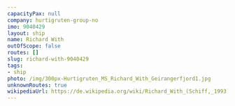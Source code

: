 ```yaml
---
capacityPax: null
company: hurtigruten-group-no
imo: 9040429
layout: ship
name: Richard With
outOfScope: false
routes: []
slug: richard-with-9040429
tags:
- ship
photo: /img/300px-Hurtigruten_MS_Richard_With_Geirangerfjord1.jpg
unknownRoutes: true
wikipediaUrl: https://de.wikipedia.org/wiki/Richard_With_(Schiff,_1993)
---
```

